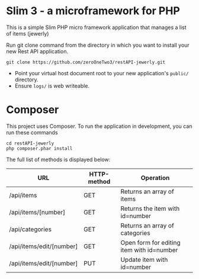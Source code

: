 # Slim 3 - a microframework for PHP

This is a simple Slim PHP micro framework application that manages a list of items (jewerly)

Run git clone command from the directory in which you want to install your new Rest API application.

	git clone https://github.com/zeroOneTwo3/restAPI-jewerly.git

* Point your virtual host document root to your new application's `public/` directory.
* Ensure `logs/` is web writeable.

# Composer

This project uses Composer. To run the application in development, you can run these commands 

	cd restAPI-jewerly
	php composer.phar install
  
The full list of methods is displayed below:

| URL				| HTTP-method	| Operation					|
|-------------------------------|---------------|-----------------------------------------------|
| /api/items			| GET		| Returns an array of items			|
| /api/items/[number]		| GET		| Returns the item with id=number		|
| /api/categories		| GET		| Returns an array of categories		|
| /api/items/edit/[number]	| GET		| Open form for editing	item with id=number	|
| /api/items/edit/[number]	| PUT		| Update item with id=number			|
